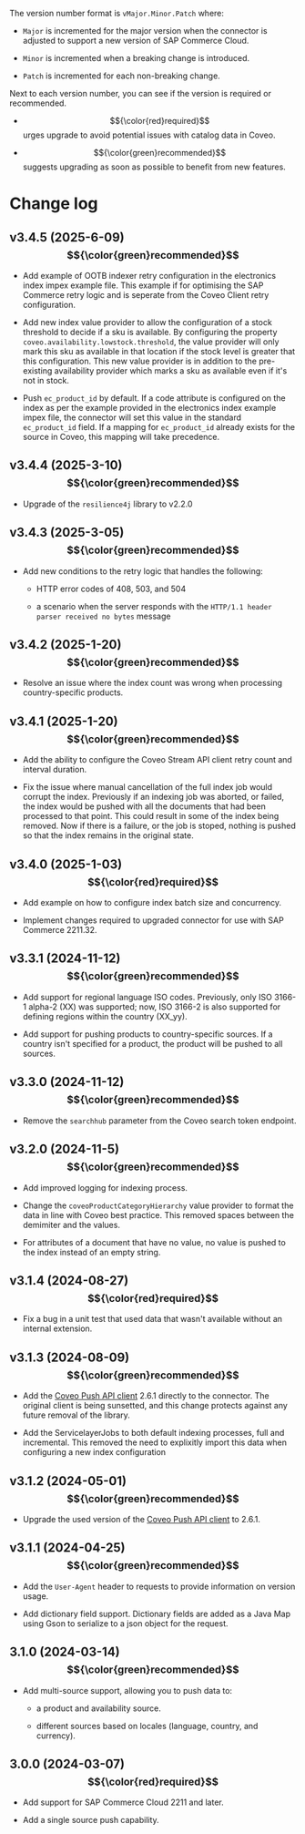 The version number format is `vMajor.Minor.Patch` where:

- `Major` is incremented for the major version when the connector is adjusted to support a new version of SAP Commerce Cloud.

- `Minor` is incremented when a breaking change is introduced.

- `Patch` is incremented for each non-breaking change.

Next to each version number, you can see if the version is required or recommended.

* <span>$${\color{red}required}$$</span> urges upgrade to avoid potential issues with catalog data in Coveo.

* <span>$${\color{green}recommended}$$</span> suggests upgrading as soon as possible to benefit from new features.

# Change log

## v3.4.5 (2025-6-09) <sub>$${\color{green}recommended}$$</sub>

- Add example of OOTB indexer retry configuration in the electronics index impex example file. This example if for optimising the SAP Commerce retry logic and is seperate from the Coveo Client retry configuration.

- Add new index value provider to allow the configuration of a stock threshold to decide if a sku is available. By configuring the property `coveo.availability.lowstock.threshold`, the value provider will only mark this sku as available in that location if the stock level is greater that this configuration. This new value provider is in addition to the pre-existing availability provider which marks a sku as available even if it's not in stock.

- Push `ec_product_id` by default. If a code attribute is configured on the index as per the example provided in the electronics index example impex file, the connector will set this value in the standard `ec_product_id` field. If a mapping for `ec_product_id` already exists for the source in Coveo, this mapping will take precedence.

## v3.4.4 (2025-3-10) <sub>$${\color{green}recommended}$$</sub>

- Upgrade of the `resilience4j` library to v2.2.0

## v3.4.3 (2025-3-05) <sub>$${\color{green}recommended}$$</sub>

- Add new conditions to the retry logic that handles the following: 

   - HTTP error codes of 408, 503, and 504

   - a scenario when the server responds with the `HTTP/1.1 header parser received no bytes` message

## v3.4.2 (2025-1-20) <sub>$${\color{green}recommended}$$</sub>

- Resolve an issue where the index count was wrong when processing country-specific products.

## v3.4.1 (2025-1-20) <sub>$${\color{green}recommended}$$</sub>

- Add the ability to configure the Coveo Stream API client retry count and interval duration.

- Fix the issue where manual cancellation of the full index job would corrupt the index. Previously if an indexing job was aborted, or failed, the index would be pushed with all the documents that had been processed to that point. This could result in some of the index being removed. Now if there is a failure, or the job is stoped, nothing is pushed so that the index remains in the original state.

## v3.4.0 (2025-1-03) <sub>$${\color{red}required}$$</sub>

- Add example on how to configure index batch size and concurrency.

- Implement changes required to upgraded connector for use with SAP Commerce 2211.32.

## v3.3.1 (2024-11-12) <sub>$${\color{green}recommended}$$</sub>

- Add support for regional language ISO codes. Previously, only ISO 3166-1 alpha-2 (XX) was supported; now, ISO 3166-2 is also supported for defining regions within the country (XX_yy).

- Add support for pushing products to country-specific sources. If a country isn't specified for a product, the product will be pushed to all sources.

## v3.3.0 (2024-11-12) <sub>$${\color{green}recommended}$$</sub>

- Remove the `searchhub` parameter from the Coveo search token endpoint.

## v3.2.0 (2024-11-5) <sub>$${\color{green}recommended}$$</sub>

- Add improved logging for indexing process.

- Change the `coveoProductCategoryHierarchy` value provider to format the data in line with Coveo best practice. This removed spaces between the demimiter and the values.

- For attributes of a document that have no value, no value is pushed to the index instead of an empty string.

## v3.1.4 (2024-08-27) <sub>$${\color{red}required}$$</sub>

- Fix a bug in a unit test that used data that wasn't available without an internal extension.

## v3.1.3 (2024-08-09) <sub>$${\color{green}recommended}$$</sub>

- Add the [Coveo Push API client](https://github.com/coveo/push-api-client.java) 2.6.1 directly to the connector. The original client is being sunsetted, and this change protects against any future removal of the library.

- Add the ServicelayerJobs to both default indexing processes, full and incremental. This removed the need to explixitly import this data when configuring a new index configuration


## v3.1.2 (2024-05-01) <sub>$${\color{green}recommended}$$</sub>

- Upgrade the used version of the [Coveo Push API client](https://github.com/coveo/push-api-client.java) to 2.6.1.

## v3.1.1 (2024-04-25) <sub>$${\color{green}recommended}$$</sub>

- Add the `User-Agent` header to requests to provide information on version usage.

- Add dictionary field support. Dictionary fields are added as a Java Map using Gson to serialize to a json object for the request.


## 3.1.0 (2024-03-14) <sub>$${\color{green}recommended}$$</sub>

- Add multi-source support, allowing you to push data to:

   - a product and availability source.
   
   - different sources based on locales (language, country, and currency).

## 3.0.0 (2024-03-07) <sub>$${\color{red}required}$$</sub>

- Add support for SAP Commerce Cloud 2211 and later.

- Add a single source push capability.
